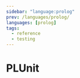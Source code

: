 ```yaml
---
sidebar: "language:prolog"
prev: /languages/prolog/
languages: [prolog]
tags:
  - reference
  - testing
---
```


# PLUnit

<!--
TODO: Finish this reference
TODO: Add tutorial and link to it
TODO: Add any recipes and link to them
-->
